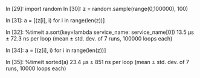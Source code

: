 In [29]: import random
In [30]: z = random.sample(range(0,100000), 100)

In [31]: a = [(z[i], i) for i in range(len(z))]

In [32]: %timeit a.sort(key=lambda service_name: service_name[0])
13.5 µs ± 72.3 ns per loop (mean ± std. dev. of 7 runs, 100000 loops each)

In [34]: a = [(z[i], i) for i in range(len(z))]

In [35]: %timeit sorted(a)
23.4 µs ± 851 ns per loop (mean ± std. dev. of 7 runs, 10000 loops each)

